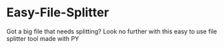 # Easy-File-Splitter
Got a big file that needs splitting? Look no further with this easy to use file splitter tool made with PY
